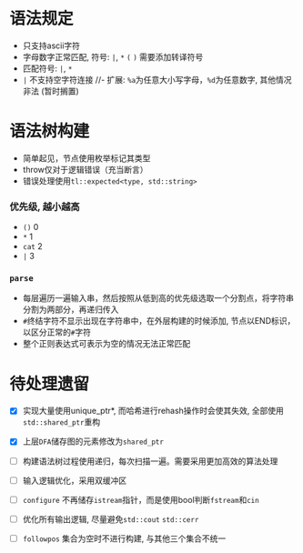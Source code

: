 # 语法规定
- 只支持ascii字符
- 字母数字正常匹配, 符号: `|`, `*` `(` `)` 需要添加转译符号
- 匹配符号: `|`, `*`
- `|` 不支持空字符连接
//- 扩展: `%a`为任意大小写字母，`%d`为任意数字, 其他情况非法    (暂时搁置)

# 语法树构建
- 简单起见，节点使用枚举标记其类型
- throw仅对于逻辑错误（充当断言）
- 错误处理使用`tl::expected<type, std::string>`

### 优先级, 越小越高
- `()` 0
- `*` 1
- `cat` 2
- `|` 3

### `parse`
- 每层遍历一遍输入串，然后按照从低到高的优先级选取一个分割点，将字符串分割为两部分，再递归传入
- `#`终结字符不显示出现在字符串中，在外层构建的时候添加, 节点以END标识，以区分正常的`#`字符
- 整个正则表达式可表示为空的情况无法正常匹配

# 待处理遗留
- [x] 实现大量使用unique_ptr<T>*, 而哈希进行rehash操作时会使其失效, 全部使用`std::shared_ptr`重构
- [x] 上层`DFA`储存图的元素修改为`shared_ptr`
- [ ] 构建语法树过程使用递归，每次扫描一遍。需要采用更加高效的算法处理
- [ ] 输入逻辑优化，采用双缓冲区
- [ ] `configure` 不再储存`istream`指针，而是使用bool判断`fstream`和`cin`
- [ ] 优化所有输出逻辑, 尽量避免`std::cout` `std::cerr`
- [ ] `followpos` 集合为空时不进行构建, 与其他三个集合不统一

